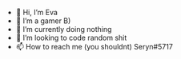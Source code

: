 - 👋 Hi, I’m Eva
- 👀 I’m a gamer B)
- 🌱 I’m currently doing nothing
- 💞️ I’m looking to code random shit
- 📫 How to reach me (you shouldnt) Seryn#5717
